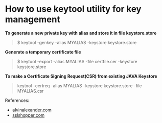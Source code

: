 # How to use keytool utility for key management

**To generate a new private key with alias and store it in file keystore.store**
> $ keytool -genkey -alias MYALIAS -keystore keystore.store

**Generate a temporary certificate file**
> $ keytool -export -alias MYALIAS -file certfile.cer -keystore keystore.store
 
**To make a Certificate Signing Request(CSR) from existing JAVA Keystore**
> keytool -certreq -alias MYALIAS -keystore keystore.store -file MYALIAS.csr

References:
* [alvinalexander.com](http://alvinalexander.com/java/java-keytool-keystore-certificates)
* [sslshopper.com](https://www.sslshopper.com/article-most-common-java-keytool-keystore-commands.html)
